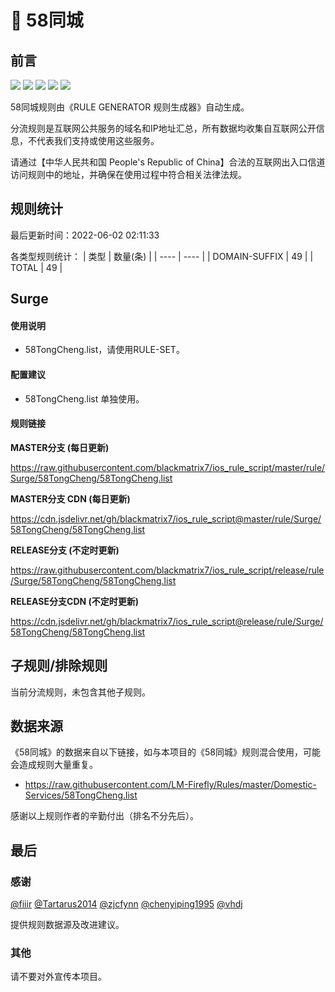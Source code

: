 # 🧸 58同城

## 前言

![](https://shields.io/badge/-移除重复规则-ff69b4) ![](https://shields.io/badge/-DOMAIN与DOMAIN--SUFFIX合并-green) ![](https://shields.io/badge/-DOMAIN--SUFFIX间合并-critical) ![](https://shields.io/badge/-DOMAIN--SUFFIX与DOMAIN--KEYWORD合并-blue) ![](https://shields.io/badge/-IP--CIDR(6)合并-blueviolet) 

58同城规则由《RULE GENERATOR 规则生成器》自动生成。

分流规则是互联网公共服务的域名和IP地址汇总，所有数据均收集自互联网公开信息，不代表我们支持或使用这些服务。

请通过【中华人民共和国 People's Republic of China】合法的互联网出入口信道访问规则中的地址，并确保在使用过程中符合相关法律法规。

## 规则统计

最后更新时间：2022-06-02 02:11:33

各类型规则统计：
| 类型 | 数量(条)  | 
| ---- | ----  |
| DOMAIN-SUFFIX | 49  | 
| TOTAL | 49  | 


## Surge 

#### 使用说明
- 58TongCheng.list，请使用RULE-SET。

#### 配置建议
- 58TongCheng.list 单独使用。

#### 规则链接
**MASTER分支 (每日更新)**

https://raw.githubusercontent.com/blackmatrix7/ios_rule_script/master/rule/Surge/58TongCheng/58TongCheng.list

**MASTER分支 CDN (每日更新)**

https://cdn.jsdelivr.net/gh/blackmatrix7/ios_rule_script@master/rule/Surge/58TongCheng/58TongCheng.list

**RELEASE分支 (不定时更新)**

https://raw.githubusercontent.com/blackmatrix7/ios_rule_script/release/rule/Surge/58TongCheng/58TongCheng.list

**RELEASE分支CDN (不定时更新)**

https://cdn.jsdelivr.net/gh/blackmatrix7/ios_rule_script@release/rule/Surge/58TongCheng/58TongCheng.list

## 子规则/排除规则


当前分流规则，未包含其他子规则。

## 数据来源

《58同城》的数据来自以下链接，如与本项目的《58同城》规则混合使用，可能会造成规则大量重复。

- https://raw.githubusercontent.com/LM-Firefly/Rules/master/Domestic-Services/58TongCheng.list


感谢以上规则作者的辛勤付出（排名不分先后）。

## 最后

### 感谢

[@fiiir](https://github.com/fiiir) [@Tartarus2014](https://github.com/Tartarus2014) [@zjcfynn](https://github.com/zjcfynn) [@chenyiping1995](https://github.com/chenyiping1995) [@vhdj](https://github.com/vhdj)

提供规则数据源及改进建议。

### 其他

请不要对外宣传本项目。